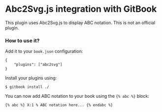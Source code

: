 Abc2Svg.js integration with GitBook
==============

This plugin uses Abc2Svg.js to display ABC notation. This is not an official plugin.

### How to use it?

Add it to your `book.json` configuration:

```
{
    "plugins": ["abc2svg"]
}
```

Install your plugins using:

```
$ gitbook install ./
```

You can now add ABC notation to your book using the `{% abc %}` block:

```
{% abc %} X:1 % ABC notation here... {% endabc %}

```


